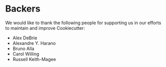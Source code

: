 # Backers

We would like to thank the following people for supporting us in our efforts to maintain and improve Cookiecutter:

* Alex DeBrie
* Alexandre Y. Harano
* Bruno Alla
* Carol Willing
* Russell Keith-Magee